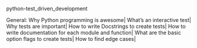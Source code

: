 python-test_driven_development



General:
Why Python programming is awesome|
What’s an interactive test|
Why tests are important|
How to write Docstrings to create tests|
How to write documentation for each module and function|
What are the basic option flags to create tests|
How to find edge cases|
